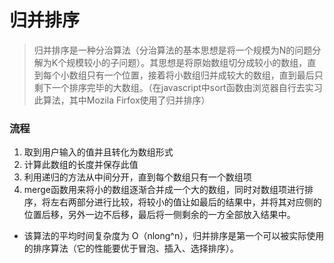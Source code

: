 # 归并排序

> 归并排序是一种分治算法（分治算法的基本思想是将一个规模为N的问题分解为K个规模较小的子问题）。其思想是将原始数组切分成较小的数组，直到每个小数组只有一个位置，接着将小数组归并成较大的数组，直到最后只剩下一个排序完毕的大数组。（在javascript中sort函数由浏览器自行去实习此算法，其中Mozila Firfox使用了归并排序）

### 流程
1. 取到用户输入的值并且转化为数组形式
2. 计算此数组的长度并保存此值
3. 利用递归的方法从中间分开，直到每个数组只有一个数组项
4. merge函数用来将小的数组逐渐合并成一个大的数组，同时对数组项进行排序，将左右两部分进行比较，将较小的值让如最后的结果中，并将其对应侧的位置后移，另外一边不后移，最后将一侧剩余的一方全部放入结果中。

- 该算法的平均时间复杂度为 O（nlong^n），归并排序是第一个可以被实际使用的排序算法（它的性能要优于冒泡、插入、选择排序）。
